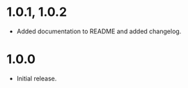 # 1.0.1, 1.0.2

- Added documentation to README and added changelog.



# 1.0.0

- Initial release.

